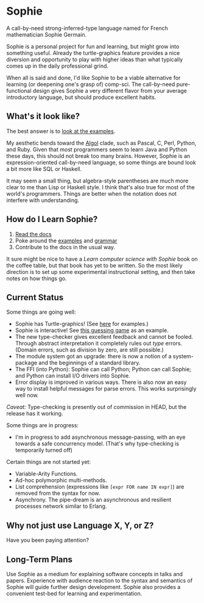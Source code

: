 # Sophie

A call-by-need strong-inferred-type language named for French mathematician Sophie Germain.

Sophie is a personal project for fun and learning, but might grow into something useful.
Already the turtle-graphics feature provides a nice diversion and opportunity to play with
higher ideas than what typically comes up in the daily professional grind.

When all is said and done, I'd like Sophie to be a viable alternative for learning (or deepening one's grasp of) comp-sci.
The call-by-need pure-functional design gives Sophie a very different flavor from your average introductory language,
but should produce excellent habits.

## What's it look like?

The best answer is to [look at the examples](https://github.com/kjosib/sophie/tree/main/examples).

My aesthetic bends toward the [Algol](https://www.theregister.com/2020/05/15/algol_60_at_60/) clade,
such as Pascal, C, Perl, Python, and Ruby. Given that most programmers seem to learn Java and Python these days,
this should not break too many brains. However, Sophie is an expression-oriented call-by-need language,
so some things are bound look a bit more like SQL or Haskell.

It may seem a small thing, but algebra-style parentheses are much more clear to me than Lisp or Haskell style.
I think that's also true for most of the world's programmers.
Things are better when the notation does not interfere with understanding.

## How do I Learn Sophie?

1. [Read the docs](https://sophie.readthedocs.io)
2. Poke around the [examples](https://github.com/kjosib/sophie/tree/main/examples) and [grammar](https://github.com/kjosib/sophie/blob/main/sophie/Sophie.md)
3. Contribute to the docs in the usual way.

It sure might be nice to have a *Learn computer science with Sophie*
book on the coffee table, but that book has yet to be written.
So the most likely direction is to set up some experimental instructional setting,
and then take notes on how things go.

## Current Status

Some things are going well:

* Sophie has Turtle-graphics! (See [here](https://github.com/kjosib/sophie/blob/main/examples/turtle.sg) for examples.)
* Sophie is interactive! See [this guessing game](https://github.com/kjosib/sophie/blob/main/examples/guess_the_number.sg) as an example.
* The new type-checker gives excellent feedback and cannot be fooled. Through abstract interpretation it completely rules out *type* errors.
  (Domain errors, such as division by zero, are still possible.)
* The module system got an upgrade: there is now a notion of a system-package and the beginnings of a standard library.
* The FFI (into Python): Sophie can call Python; Python can call Sophie; and Python can install I/O drivers into Sophie.
* Error display is improved in various ways. There is also now an easy way to install helpful messages for parse errors.
  This works surprisingly well now.

*Caveat:* Type-checking is presently out of commission in HEAD, but the release has it working.

Some things are in progress:

* I'm in progress to add asynchronous message-passing, with an eye towards a safe concurrency model.
  (That's why type-checking is temporarily turned off)

Certain things are not started yet:

* Variable-Arity Functions.
* Ad-hoc polymorphic multi-methods.
* List comprehension (expressions like `[expr FOR name IN expr]`) are removed from the syntax for now.
* Asynchrony.
  The pipe-dream is an asynchronous and resilient processes network similar to Erlang.

## Why not just use Language X, Y, or Z?

Have you been paying attention?

## Long-Term Plans

Use Sophie as a medium for explaining software concepts in talks and papers.
Experience with audience reaction to the syntax and semantics of Sophie will guide further design development.
Sophie also provides a convenient test-bed for learning and experimentation.

